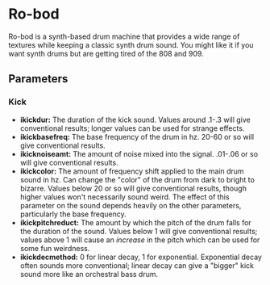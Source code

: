 # Ro-bod

Ro-bod is a synth-based drum machine that provides a wide range of textures while keeping a classic synth drum sound. You might like it if you want synth drums but are getting tired of the 808 and 909.

## Parameters
### Kick
  * __ikickdur:__ The duration of the kick sound. Values around .1-.3 will give conventional results; longer values can be used for strange effects.
  * __ikickbasefreq:__ The base frequency of the drum in hz. 20-60 or so will give conventional results.
  * __ikicknoiseamt:__ The amount of noise mixed into the signal. .01-.06 or so will give conventional results.
  * __ikickcolor:__ The amount of frequency shift applied to the main drum sound in hz. Can change the "color" of the drum from dark to bright to bizarre. Values below 20 or so will give conventional results, though higher values won't necessarily sound weird. The effect of this parameter on the sound depends heavily on the other parameters, particularly the base frequency.
  * __ikickpitchreduct:__ The amount by which the pitch of the drum falls for the duration of the sound. Values below 1 will give conventional results; values above 1 will cause an _increase_ in the pitch which can be used for some fun weirdness.
  * __ikickdecmethod:__ 0 for linear decay, 1 for exponential. Exponential decay often sounds more conventional; linear decay can give a "bigger" kick sound more like an orchestral bass drum.
